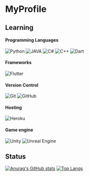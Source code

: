 # MyProfile

## Learning
#### Programming Languages
![Python](https://img.shields.io/badge/python%20-%2314354C.svg?&style=for-the-badge&logo=python&logoColor=white)
![JAVA](https://img.shields.io/badge/java-%23ED8B00.svg?&style=for-the-badge&logo=java&logoColor=whit)
![C#](https://img.shields.io/badge/c%23%20-%23239120.svg?&style=for-the-badge&logo=c-sharp&logoColor=white)
![C++](https://img.shields.io/badge/c++%20-%2300599C.svg?&style=for-the-badge&logo=c%2B%2B&ogoColor=white)
![Dart](https://img.shields.io/badge/dart-%230175C2.svg?&style=for-the-badge&logo=dart&logoColor=white)
#### Frameworks
![Flutter](https://img.shields.io/badge/Flutter%20-%2302569B.svg?&style=for-the-badge&logo=Flutter&logoColor=white)
#### Version Control
![Git](https://img.shields.io/badge/git%20-%23F05033.svg?&style=for-the-badge&logo=git&logoColor=white)
![GitHub](https://img.shields.io/badge/github%20-%23121011.svg?&style=for-the-badge&logo=github&logoColor=white)
#### Hosting
![Heroku](https://img.shields.io/badge/heroku%20-%23430098.svg?&style=for-the-badge&logo=heroku&logoColor=white)
#### Game engine
![Unity](https://img.shields.io/badge/unity%20-%23000000.svg?&style=for-the-badge&logo=unity&logoColor=white)
![Unreal Engine](https://img.shields.io/badge/unreal%20engine%20-%23313131.svg?&style=for-the-badge&logo=unreal%20engine&logoColor=white)

## Status
[![Anurag's GitHub stats](https://github-readme-stats.vercel.app/api?username=Tankuma&theme=tokyonight)](https://github.com/Tankuma)
[![Top Langs](https://github-readme-stats.vercel.app/api/top-langs/?username=Tankuma&layout=compact&theme=tokyonight)](https://github.com/Tankuma)
